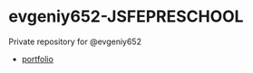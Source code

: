 # evgeniy652-JSFEPRESCHOOL
Private repository for @evgeniy652
* [portfolio](https://rolling-scopes-school.github.io/evgeniy652-JSFEPRESCHOOL/portfolio/)